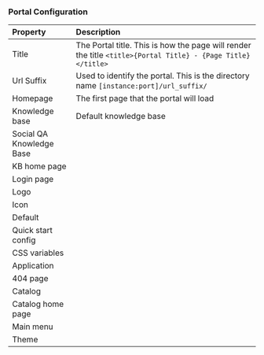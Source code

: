 ### Portal Configuration

| Property | Description |
| :------ | :----------- |
| Title   | The Portal title. This is how the page will render the title ```<title>{Portal Title} - {Page Title}</title>``` |
| Url Suffix | Used to identify the portal. This is the directory name `[instance:port]/url_suffix/` |
| Homepage    | The first page that the portal will load |
| Knowledge base | Default knowledge base |
| Social QA Knowledge Base| |
| KB home page | |
| Login page| |
| Logo | |
| Icon| |
| Default | |
| Quick start config | |
| CSS variables | |
| Application| |
| 404 page| |
| Catalog| |
| Catalog home page | |
| Main menu | |
| Theme| |
